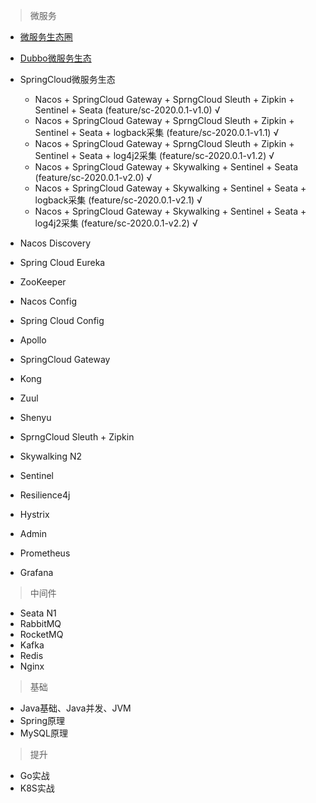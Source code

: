 > 微服务
* [微服务生态圈](![](https://raw.githubusercontent.com/Garden12138/picbed-cloud/main/minikube/%E5%BE%AE%E6%9C%8D%E5%8A%A1%E6%9E%B6%E6%9E%84%E7%94%9F%E6%80%81%E5%9B%BE-v1.0.jpg))
* [Dubbo微服务生态](https://cn.dubbo.apache.org/zh-cn/overview/core-features/ecosystem/)
* SpringCloud微服务生态
  * Nacos + SpringCloud Gateway + SprngCloud Sleuth + Zipkin + Sentinel + Seata (feature/sc-2020.0.1-v1.0) √
  * Nacos + SpringCloud Gateway + SprngCloud Sleuth + Zipkin + Sentinel + Seata + logback采集 (feature/sc-2020.0.1-v1.1) √
  * Nacos + SpringCloud Gateway + SprngCloud Sleuth + Zipkin + Sentinel + Seata + log4j2采集 (feature/sc-2020.0.1-v1.2) √
  * Nacos + SpringCloud Gateway + Skywalking + Sentinel + Seata (feature/sc-2020.0.1-v2.0) √
  * Nacos + SpringCloud Gateway + Skywalking + Sentinel + Seata + logback采集 (feature/sc-2020.0.1-v2.1) √
  * Nacos + SpringCloud Gateway + Skywalking + Sentinel + Seata + log4j2采集 (feature/sc-2020.0.1-v2.2) √

* Nacos Discovery
* Spring Cloud Eureka
* ZooKeeper

* Nacos Config
* Spring Cloud Config
* Apollo

* SpringCloud Gateway
* Kong
* Zuul
* Shenyu

* SprngCloud Sleuth + Zipkin
* Skywalking N2

* Sentinel
* Resilience4j
* Hystrix

* Admin
* Prometheus
* Grafana

> 中间件
* Seata N1
* RabbitMQ
* RocketMQ
* Kafka
* Redis
* Nginx

> 基础
* Java基础、Java并发、JVM
* Spring原理
* MySQL原理

> 提升
* Go实战
* K8S实战
